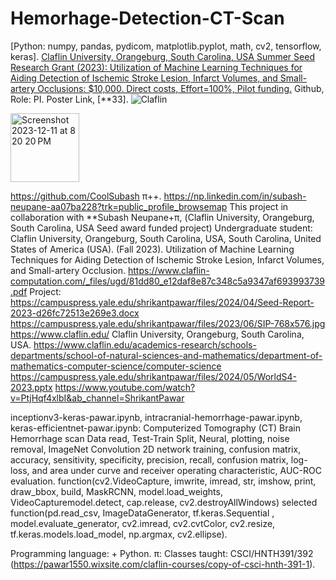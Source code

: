# Hemorhage-Detection-CT-Scan
[Python: numpy, pandas, pydicom, matplotlib.pyplot, math, cv2, tensorflow, keras].
[Claflin University, Orangeburg, South Carolina, USA Summer Seed Research Grant (2023): Utilization of Machine Learning Techniques for Aiding Detection of Ischemic Stroke Lesion, Infarct Volumes, and Small-artery Occlusions: $10,000. Direct costs, Effort=100%, Pilot funding.](https://www.claflin-computation.com/_files/ugd/81dd80_e12daf8e87c348c5a9347af693993739.pdf) Github, Role: PI. Poster Link, [**33]. 
![Claflin](https://github.com/spawar2/Hemorhage-Detection-CT-Scan/assets/25118302/0ff4e22f-b443-46a9-abde-421a1f92fc40)

<img width="110" alt="Screenshot 2023-12-11 at 8 20 20 PM" src="https://github.com/spawar2/Hemorhage-Detection-CT-Scan/assets/25118302/f59eeb84-3d5c-458c-b772-4cccb87b9cda">

https://github.com/CoolSubash π​++.
https://np.linkedin.com/in/subash-neupane-aa07ba228?trk=public_profile_browsemap
This project in collaboration with **Subash Neupane+π, (Claflin University, Orangeburg, South Carolina, USA Seed award funded project) Undergraduate student: Claflin University, Orangeburg, South Carolina, USA, South Carolina, United States of America (USA). (Fall 2023). Utilization of Machine Learning Techniques for Aiding Detection of Ischemic Stroke Lesion, Infarct Volumes, and Small-artery Occlusion.
https://www.claflin-computation.com/_files/ugd/81dd80_e12daf8e87c348c5a9347af693993739.pdf
Project: https://campuspress.yale.edu/shrikantpawar/files/2024/04/Seed-Report-2023-d26fc72513e269e3.docx
https://campuspress.yale.edu/shrikantpawar/files/2023/06/SIP-768x576.jpg
https://www.claflin.edu/ Claflin University, Orangeburg, South Carolina, USA. https://www.claflin.edu/academics-research/schools-departments/school-of-natural-sciences-and-mathematics/department-of-mathematics-computer-science/computer-science
https://campuspress.yale.edu/shrikantpawar/files/2024/05/WorldS4-2023.pptx
https://www.youtube.com/watch?v=PtjHqf4xlbI&ab_channel=ShrikantPawar


inceptionv3-keras-pawar.ipynb, intracranial-hemorrhage-pawar.ipynb, keras-efficientnet-pawar.ipynb: Computerized Tomography (CT) Brain Hemorrhage scan Data read, Test-Train Split, Neural, plotting, noise removal, ImageNet Convolution 2D network training, confusion matrix, accuracy, sensitivity, specificity, precision, recall, confusion matrix, log-loss, and area under curve and receiver operating characteristic, AUC-ROC evaluation.
function(cv2.VideoCapture, imwrite, imread, str, imshow, print, draw_bbox, build, MaskRCNN, model.load_weights, VideoCapturemodel.detect, cap.release, cv2.destroyAllWindows)
selected function(pd.read_csv, ImageDataGenerator, tf.keras.Sequential
, model.evaluate_generator, cv2.imread, cv2.cvtColor, cv2.resize, tf.keras.models.load_model, np.argmax, cv2.ellipse).

Programming language: + Python.
π: Classes taught: CSCI/HNTH391/392 (https://pawar1550.wixsite.com/claflin-courses/copy-of-csci-hnth-391-1).
